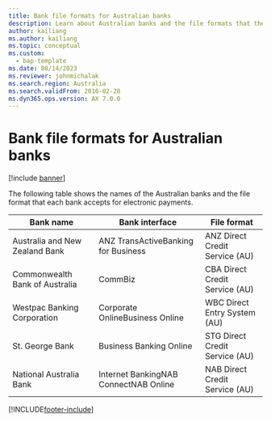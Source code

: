 ```yaml
---
title: Bank file formats for Australian banks
description: Learn about Australian banks and the file formats that they accept for electronic payments, including a table that provides the interface for bank names.
author: kailiang
ms.author: kailiang
ms.topic: conceptual
ms.custom: 
  - bap-template
ms.date: 08/14/2023
ms.reviewer: johnmichalak
ms.search.region: Australia
ms.search.validFrom: 2016-02-28
ms.dyn365.ops.version: AX 7.0.0
---
```


# Bank file formats for Australian banks

[!include [banner](../../includes/banner.md)]

The following table shows the names of the Australian banks and the file format that each bank accepts for electronic payments.
 
| Bank name                      | Bank interface                        | File format                    |
|--------------------------------|---------------------------------------|--------------------------------|
| Australia and New Zealand Bank | ANZ TransActiveBanking for Business   | ANZ Direct Credit Service (AU) |
| Commonwealth Bank of Australia | CommBiz                               | CBA Direct Credit Service (AU) |
| Westpac Banking Corporation    | Corporate OnlineBusiness Online       | WBC Direct Entry System (AU)   |
| St. George Bank                | Business Banking Online               | STG Direct Credit Service (AU) |
| National Australia Bank        | Internet BankingNAB ConnectNAB Online | NAB Direct Credit Service (AU) |

[!INCLUDE[footer-include](../../../includes/footer-banner.md)]
